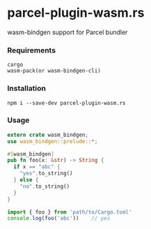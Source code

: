 # parcel-plugin-wasm.rs

wasm-bindgen support for Parcel bundler

### Requirements
```
cargo
wasm-pack(or wasm-bindgen-cli)
```
### Installation
```
npm i --save-dev parcel-plugin-wasm.rs
```

### Usage
```rust
extern crate wasm_bindgen;
use wasm_bindgen::prelude::*;

#[wasm_bindgen]
pub fn foo(x: &str) -> String {
  if x == "abc" {
    "yes".to_string()
  } else {
    "no".to_string()
  }
}
```

```javascript
import { foo } from 'path/to/Cargo.toml'
console.log(foo('abc'))    // yes
```
